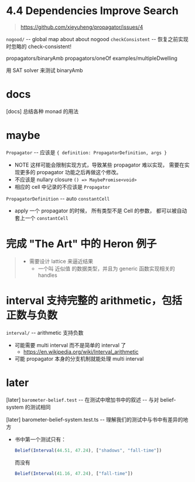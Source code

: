 # 4.4 Dependencies Improve Search

> https://github.com/xieyuheng/propagator/issues/4

`nogood/` -- global map about about nogood
`checkConsistent` -- 恢复之前实现时忽略的 check-consistent!

propagators/binaryAmb
propagators/oneOf
examples/multipleDwelling

用 SAT solver 来测试 binaryAmb

# docs

[docs] 总结各种 monad 的用法

# maybe

`Propagator` -- 应该是 `{ definition: PropagatorDefinition, args }`

- NOTE 这样可能会限制实现方式，导致某些 propagator 难以实现，
  需要在实现更多的 propagator 功能之后再做这个修改。
- 不应该是 nullary closure `() => MaybePromise<void>`
- 相应的 cell 中记录的不应该是 `Propagator`

`PropagatorDefinition` -- auto `constantCell`

- apply 一个 propagator 的时候，
  所有类型不是 Cell 的参数，
  都可以被自动套上一个 `constantCell`

# 完成 "The Art" 中的 Heron 例子

> - 需要设计 lattice 来逼近结果
>   - 一个叫 近似值 的数据类型，并且为 generic 函数实现相关的 handles

# interval 支持完整的 arithmetic，包括正数与负数

`interval/` -- arithmetic 支持负数

- 可能需要 multi interval 而不是简单的 interval 了
  - https://en.wikipedia.org/wiki/Interval_arithmetic
- 可能 propagator 本身的分支机制就能处理 multi interval

# later

[later] `barometer-belief.test` -- 在测试中增加书中的叙述 -- 与对 belief-system 的测试相同

[later] barometer-belief-system.test.ts -- 理解我们的测试中与书中有差异的地方

- 书中第一个测试只有：

  ```typescript
  Belief(Interval(44.51, 47.24), ["shadows", "fall-time"])
  ```

  而没有

  ```typescript
  Belief(Interval(41.16, 47.24), ["fall-time"])
  ```
